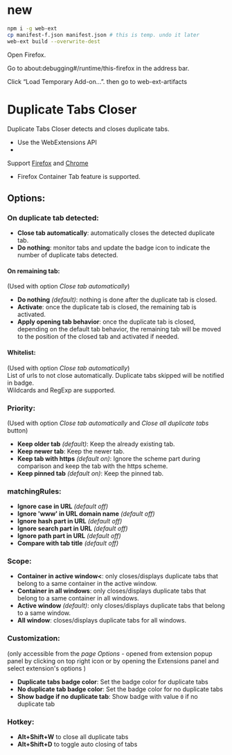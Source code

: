 # new

```bash
npm i -g web-ext
cp manifest-f.json manifest.json # this is temp. undo it later
web-ext build --overwrite-dest
```
Open Firefox.

Go to about:debugging#/runtime/this-firefox in the address bar.

Click “Load Temporary Add-on…”. then go to web-ext-artifacts


# Duplicate Tabs Closer

Duplicate Tabs Closer detects and closes duplicate tabs.

* Use the WebExtensions API
*
Support [Firefox](https://addons.mozilla.org/en-US/firefox/addon/duplicate-tabs-closer)
and [Chrome](https://chrome.google.com/webstore/detail/duplicate-tabs-closer/gnmdbogfankgjepgglmmfmbnimcmcjle)
* Firefox Container Tab feature is supported.

## Options:

### On duplicate tab detected:

* **Close tab automatically**: automatically closes the detected duplicate tab.
* **Do nothing**: monitor tabs and update the badge icon to indicate the number
  of duplicate tabs detected.

#### On remaining tab:

(Used with option *Close tab automatically*)

* **Do nothing** *(default)*: nothing is done after the duplicate tab is closed.
* **Activate**: once the duplicate tab is closed, the remaining tab is
  activated.
* **Apply opening tab behavior**: once the duplicate tab is closed, depending on
  the default tab behavior, the remaining tab will be moved to the position of
  the closed tab and activated if needed.

#### Whitelist:

(Used with option *Close tab automatically*)  
List of urls to not close automatically. Duplicate tabs skipped will be notified
in badge.  
Wildcards and RegExp are supported.

### Priority:

(Used with option *Close tab automatically* and *Close all duplicate tabs*
button)

* **Keep older tab** *(default)*: Keep the already existing tab.
* **Keep newer tab**: Keep the newer tab.
* **Keep tab with https** *(default on)*: Ignore the scheme part during
  comparison and keep the tab with the https scheme.
* **Keep pinned tab** *(default on)*: Keep the pinned tab.

### matchingRules:

* **Ignore case in URL** *(default off)*
* **Ignore 'www' in URL domain name** *(default off)*
* **Ignore hash part in URL** *(default off)*
* **Ignore search part in URL** *(default off)*
* **Ignore path part in URL** *(default off)*
* **Compare with tab title** *(default off)*

### Scope:

* **Container in active window<**: only closes/displays duplicate tabs that
  belong to a same container in the active window.
* **Container in all windows**: only closes/displays duplicate tabs that belong
  to a same container in all windows.
* **Active window** *(default)*: only closes/displays duplicate tabs that belong
  to a same window.
* **All window**: closes/displays duplicate tabs for all windows.

### Customization:

(only accessible from the *page Options* - opened from extension popup panel by
clicking on top right icon or by opening the Extensions panel and select
extension's options )

* **Duplicate tabs badge color**: Set the badge color for duplicate tabs
* **No duplicate tab badge color**: Set the badge color for no duplicate tabs
* **Show badge if no duplicate tab**: Show badge with value `0` if no duplicate
  tab

### Hotkey:

* **Alt+Shift+W** to close all duplicate tabs
* **Alt+Shift+D** to toggle auto closing of tabs
